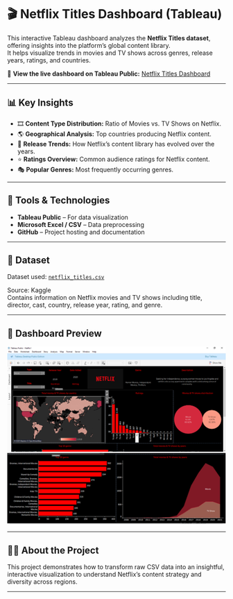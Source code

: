 # 🎬 Netflix Titles Dashboard (Tableau)

This interactive Tableau dashboard analyzes the **Netflix Titles dataset**, offering insights into the platform’s global content library.  
It helps visualize trends in movies and TV shows across genres, release years, ratings, and countries.

🔗 **View the live dashboard on Tableau Public:** [Netflix Titles Dashboard](https://public.tableau.com/app/profile/ankita.banubakode/viz/Netflix_17613964656980/Netflix?publish=yes)

---

## 📊 Key Insights
- 🎞️ **Content Type Distribution:** Ratio of Movies vs. TV Shows on Netflix.
- 🌎 **Geographical Analysis:** Top countries producing Netflix content.
- 📅 **Release Trends:** How Netflix’s content library has evolved over the years.
- ⭐ **Ratings Overview:** Common audience ratings for Netflix content.
- 🎭 **Popular Genres:** Most frequently occurring genres.

---

## 🧰 Tools & Technologies
- **Tableau Public** – For data visualization  
- **Microsoft Excel / CSV** – Data preprocessing  
- **GitHub** – Project hosting and documentation

---

## 📂 Dataset
Dataset used: [`netflix_titles.csv`](https://www.kaggle.com/datasets/shivamb/netflix-shows)

Source: Kaggle  
Contains information on Netflix movies and TV shows including title, director, cast, country, release year, rating, and genre.

---

## 📸 Dashboard Preview
![Netflix Dashboard Preview](Screenshot/dashboard_preview.png)
![Netflix Dashboard Preview](Screenshot/dashboard_preview1.png)

---

## 👩‍💻 About the Project
This project demonstrates how to transform raw CSV data into an insightful, interactive visualization to understand Netflix’s content strategy and diversity across regions.

---
